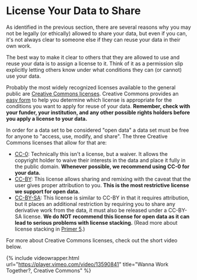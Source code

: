 # License Your Data to Share

As identified in the previous section, there are several reasons why you may not be legally (or ethically) allowed to share your data, but even if you can, it's not always clear to someone else if they can reuse your data in their own work.

The best way to make it clear to others that they are allowed to use and reuse your data is to assign a license to it.  Think of it as a permission slip explicitly letting others know under what conditions they can (or cannot) use your data.

Probably the most widely recognized licenses available to the general public are [Creative Commons licenses](https://creativecommons.org/share-your-work/).  Creative Commons provides an [easy form](https://creativecommons.org/choose/) to help you determine which license is appropriate for the conditions you want to apply for reuse of your data.  **Remember, check with your funder, your institution, and any other possible rights holders before you apply a license to your data.**

In order for a data set to be considered "open data" a data set must be free for anyone to "access, use, modify, and share".  The three Creative Commons licenses that allow for that are:
* [CC-0](https://creativecommons.org/share-your-work/public-domain/cc0): Technically this isn't a license, but a waiver.  It allows the copyright holder to waive their interests in the data and place it fully in the public domain.  **Whenever possible, we recommend using CC-0 for your data.**
* [CC-BY](https://creativecommons.org/licenses/by/4.0/): This license allows sharing and remixing with the caveat that the user gives proper attribution to you.  **This is the most restrictive license we support for open data.**
* [CC-BY-SA](https://creativecommons.org/licenses/by-sa/4.0/): This license is similar to CC-BY in that it requires attribution, but it places an additional restriction by requiring you to share any derivative work from the data, it must also be released under a CC-BY-SA license.  **We do NOT recommend this license for open data as it can lead to serious problems with license stacking.** (Read more about license stacking in [Primer 5](5.3-license-stacking.md).)

For more about Creative Commons licenses, check out the short video below.

{% include videowrapper.html url="https://player.vimeo.com/video/13590841" title="Wanna Work Together?, Creative Commons" %}
